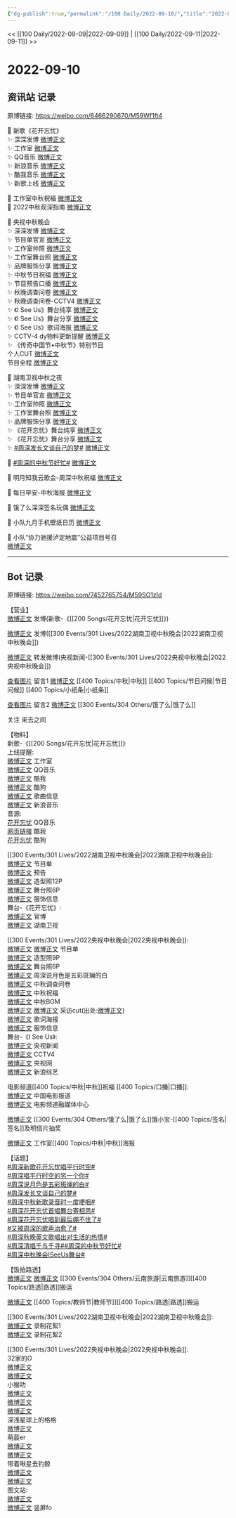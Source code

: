 ```yaml
---
{"dg-publish":true,"permalink":"/100 Daily/2022-09-10/","title":"2022-09-10","created":"2022-12-07T16:47:51.000+08:00","updated":"2023-01-09T17:24:38.838+08:00"}
---
```



<< [[100 Daily/2022-09-09\|2022-09-09]] | [[100 Daily/2022-09-11\|2022-09-11]] >>

# 2022-09-10

## 资讯站 记录

原博链接: https://weibo.com/6466290670/M59Wf1ft4

💫 新歌《花开忘忧》  
✨ 深深发博 [微博正文](https://m.weibo.cn/6466290670/4812124503148014)  
✨ 工作室 [微博正文](https://m.weibo.cn/6466290670/4811941404478017)  
✨ QQ音乐 [微博正文](https://m.weibo.cn/6466290670/4811944361725433)  
✨ 新浪音乐 [微博正文](https://m.weibo.cn/6466290670/4812107494987849)  
✨ 酷我音乐 [微博正文](https://m.weibo.cn/6466290670/4811943565332705)  
✨ 新歌上线 [微博正文](https://m.weibo.cn/6466290670/4811942538251681)

💫 工作室中秋祝福 [微博正文](https://m.weibo.cn/6466290670/4812100751592240)  
💫 2022中秋观深指南 [微博正文](https://m.weibo.cn/6466290670/4812096712213326)

💫 央视中秋晚会  
✨ 深深发博 [微博正文](https://m.weibo.cn/6466290670/4812258507496751)  
✨ 节目单官宣 [微博正文](https://m.weibo.cn/6466290670/4812209353393419)  
✨ 工作室帅照 [微博正文](https://m.weibo.cn/6466290670/4812182812364145)  
✨ 工作室舞台照 [微博正文](https://m.weibo.cn/6466290670/4812266405108838)  
✨ 品牌服饰分享 [微博正文](https://m.weibo.cn/6466290670/4812206636013857)  
✨ 中秋节日祝福 [微博正文](https://m.weibo.cn/6466290670/4812225003127139)  
✨ 节目预告口播 [微博正文](https://m.weibo.cn/6466290670/4812137958213429)  
✨ 秋晚调查问卷 [微博正文](https://m.weibo.cn/6466290670/4812220040741959)  
✨ 秋晚调查问卷-CCTV4 [微博正文](https://m.weibo.cn/6466290670/4812218510868567)  
✨ 《I See Us》舞台纯享 [微博正文](https://m.weibo.cn/6466290670/4812258042190204)  
✨ 《I See Us》舞台分享 [微博正文](https://m.weibo.cn/6466290670/4812268669246337)  
✨ 《I See Us》歌词海报 [微博正文](https://m.weibo.cn/6466290670/4812283622201916)  
✨ CCTV-4 dy物料更新提醒 [微博正文](https://m.weibo.cn/6466290670/4812203628696956)  
✨ 《传奇中国节•中秋节》特别节目  
个人CUT [微博正文](https://m.weibo.cn/6466290670/4812237996823291)  
节目全程 [微博正文](https://m.weibo.cn/6466290670/4812191872587686)

💫 湖南卫视中秋之夜  
✨ 深深发博 [微博正文](https://m.weibo.cn/6466290670/4812245160436023)  
✨ 节目单官宣 [微博正文](https://m.weibo.cn/6466290670/4812138294022027)  
✨ 工作室帅照 [微博正文](https://m.weibo.cn/6466290670/4812238052135294)  
✨ 工作室舞台照 [微博正文](https://m.weibo.cn/6466290670/4812252580680322)  
✨ 品牌服饰分享 [微博正文](https://m.weibo.cn/6466290670/4812301141543482)  
✨ 《花开忘忧》舞台纯享 [微博正文](https://m.weibo.cn/6466290670/4812243931759745)  
✨ 《花开忘忧》舞台分享 [微博正文](https://m.weibo.cn/6466290670/4812265885013305)  
✨ [#周深发长文谈自己的梦#](https://s.weibo.com/weibo?q=%23%E5%91%A8%E6%B7%B1%E5%8F%91%E9%95%BF%E6%96%87%E8%B0%88%E8%87%AA%E5%B7%B1%E7%9A%84%E6%A2%A6%23) [微博正文](https://m.weibo.cn/6466290670/4812173832883235)

💫 [#周深的中秋节好忙#](https://s.weibo.com/weibo?q=%23%E5%91%A8%E6%B7%B1%E7%9A%84%E4%B8%AD%E7%A7%8B%E8%8A%82%E5%A5%BD%E5%BF%99%23) [微博正文](https://m.weibo.cn/6466290670/4812281198675825)

💫 明月知我云歌会-周深中秋祝福 [微博正文](https://m.weibo.cn/6466290670/4812279512043481)

💫 每日早安-中秋海报 [微博正文](https://m.weibo.cn/6466290670/4812066357515952)

💫 饿了么深深签名玩偶 [微博正文](https://m.weibo.cn/6466290670/4812178908251458)

💫 小队九月手机壁纸日历 [微博正文](https://m.weibo.cn/6466290670/4812083411552330)

💫 小队“协力驰援泸定地震”公益项目号召  
[微博正文](https://m.weibo.cn/6466290670/4812137657012784)

---
## Bot 记录

原博链接: https://weibo.com/7452765754/M59SO1zId

【营业】  
[微博正文](http://weibo.com/1736988591/M55jfCSUg) 发博(新歌-《[[200 Songs/花开忘忧\|花开忘忧]]》)

[微博正文](http://weibo.com/1736988591/M58vZ878h) 发博([[300 Events/301 Lives/2022湖南卫视中秋晚会\|2022湖南卫视中秋晚会]])

[微博正文](https://weibo.com/1736988591/M58SDfqyu) 转发微博(央视新闻-[[300 Events/301 Lives/2022央视中秋晚会\|2022央视中秋晚会]])

[查看图片](https://wx4.sinaimg.cn/large/0088n2Pggy1h61xxnqn16j30yi071gm3.jpg) 留言1 [微博正文](http://weibo.com/1736988591/M1F1GavmV) [[400 Topics/中秋\|中秋]] [[400 Topics/节日问候\|节日问候]] [[400 Topics/小纸条\|小纸条]]

[查看图片](https://wx1.sinaimg.cn/large/0088n2Pggy1h61xd7v5pij30yi0asaao.jpg) 留言2 [微博正文](https://m.weibo.cn/1282440983/4811912501533867) [[300 Events/304 Others/饿了么\|饿了么]]

关注 来去之间

【物料】  
新歌-《[[200 Songs/花开忘忧\|花开忘忧]]》  
上线提醒:  
[微博正文](http://weibo.com/7478855230/M50BSuaaa) 工作室  
[微博正文](http://weibo.com/2169129705/M50B0pHlc) QQ音乐  
[微博正文](http://weibo.com/1738434147/M50B0F57a) 酷我  
[微博正文](http://weibo.com/1665103091/M50BmuVtz) 酷狗  
[微博正文](http://weibo.com/6466290670/M50G9yCDD) 歌曲信息  
[微博正文](http://weibo.com/1266269835/M54EAvLJN) 新浪音乐  
音源:  
[花开忘忧](https://weibo.cn/sinaurl?u=https%3A%2F%2Fi.y.qq.com%2Fv8%2Fplaysong.html%3Fsongid%3D374725336%26source%3Dyqq%26ADTAG%3Dhz_wb_sf%26channelId%3D10081987) QQ音乐  
[网页链接](https://weibo.cn/sinaurl?u=http%3A%2F%2Fm.kuwo.cn%2Fnewh5app%2Fplay_detail%2F238728061) 酷我  
[花开忘忧](https://weibo.cn/sinaurl?u=https%3A%2F%2Ft4.kugou.com%2Fsong.html%3Fid%3DV0wU91zDV3) 酷狗

[[300 Events/301 Lives/2022湖南卫视中秋晚会\|2022湖南卫视中秋晚会]]:  
[微博正文](http://weibo.com/3950919192/M55jf4NQS) 节目单  
[微博正文](https://weibo.com/3950919192/M564lnjBM) 预告  
[微博正文](https://weibo.com/7478855230/M58la2bIZ) 造型照12P  
[微博正文](https://weibo.com/7478855230/M58J60XS2) 舞台照6P  
[微博正文](https://m.weibo.cn/7710473200/4812299766599867) 服饰信息  
舞台-《花开忘忧》:  
[微博正文](https://weibo.com/3950919192/M58twkKcZ) 官博  
[微博正文](https://weibo.com/1638629382/M58Ac4qD3) 湖南卫视

[[300 Events/301 Lives/2022央视中秋晚会\|2022央视中秋晚会]]:  
[微博正文](https://weibo.com/2656274875/M57tBjSiR) [微博正文](https://weibo.com/2039753857/M57MM5R51) 节目单  
[微博正文](http://weibo.com/7478855230/M56TS2T9l) 造型照9P  
[微博正文](https://weibo.com/7478855230/M595dCVQ1) 舞台照6P  
[微博正文](https://weibo.com/2039753857/M55mmDABp) 周深说月色是五彩斑斓的白  
[微博正文](https://weibo.com/2039753857/M55CXxPTO) 中秋调查问卷  
[微博正文](https://weibo.com/2039753857/M57PlBmjd) 中秋祝福  
[微博正文](https://weibo.com/2039753857/M55TM4VsF) 中秋BGM  
[微博正文](http://weibo.com/6205938759/M58aV2yvS) [微博正文](https://weibo.com/6466290670/M58mHsD35) 采访cut(出处:[微博正文](https://weibo.com/2039753857/M56SODWBp))  
[微博正文](https://m.weibo.cn/2039753857/4812282041993569) 歌词海报  
[微博正文](https://weibo.com/7710473200/M577wk6G1) 服饰信息  
舞台-《I See Us》:  
[微博正文](https://weibo.com/2656274875/M58OB32an) 央视新闻  
[微博正文](https://weibo.com/2039753857/M58SBcsBn) CCTV4  
[微博正文](https://weibo.com/3266943013/M58TWfxkZ) 央视网  
[微博正文](https://weibo.com/1878335471/M58QisYAE) 新浪综艺

电影频道[[400 Topics/中秋\|中秋]]祝福 [[400 Topics/口播\|口播]]:  
[微博正文](https://m.weibo.cn/1261788454/4812273228713983) 中国电影报道  
[微博正文](https://m.weibo.cn/6495544869/4812274335747325) 电影频道融媒体中心

[微博正文](https://weibo.com/2606197387/M55jf4NHF) [[300 Events/304 Others/饿了么\|饿了么]]饿小宝-[[400 Topics/签名\|签名]]及明信片抽奖

[微博正文](https://weibo.com/7478855230/M54wKqKns) 工作室[[400 Topics/中秋\|中秋]]海报

【话题】  
[#周深新歌花开忘忧唱平行时空#](https://s.weibo.com/weibo?q=%23%E5%91%A8%E6%B7%B1%E6%96%B0%E6%AD%8C%E8%8A%B1%E5%BC%80%E5%BF%98%E5%BF%A7%E5%94%B1%E5%B9%B3%E8%A1%8C%E6%97%B6%E7%A9%BA%23)  
[#周深唱平行时空的另一个你#](https://s.weibo.com/weibo?q=%23%E5%91%A8%E6%B7%B1%E5%94%B1%E5%B9%B3%E8%A1%8C%E6%97%B6%E7%A9%BA%E7%9A%84%E5%8F%A6%E4%B8%80%E4%B8%AA%E4%BD%A0%23)  
[#周深说月色是五彩斑斓的白#](https://s.weibo.com/weibo?q=%23%E5%91%A8%E6%B7%B1%E8%AF%B4%E6%9C%88%E8%89%B2%E6%98%AF%E4%BA%94%E5%BD%A9%E6%96%91%E6%96%93%E7%9A%84%E7%99%BD%23)  
[#周深发长文谈自己的梦#](https://s.weibo.com/weibo?q=%23%E5%91%A8%E6%B7%B1%E5%8F%91%E9%95%BF%E6%96%87%E8%B0%88%E8%87%AA%E5%B7%B1%E7%9A%84%E6%A2%A6%23)  
[#周深中秋新歌录音时一度哽咽#](https://s.weibo.com/weibo?q=%23%E5%91%A8%E6%B7%B1%E4%B8%AD%E7%A7%8B%E6%96%B0%E6%AD%8C%E5%BD%95%E9%9F%B3%E6%97%B6%E4%B8%80%E5%BA%A6%E5%93%BD%E5%92%BD%23)  
[#周深花开忘忧首唱舞台寄相思#](https://s.weibo.com/weibo?q=%23%E5%91%A8%E6%B7%B1%E8%8A%B1%E5%BC%80%E5%BF%98%E5%BF%A7%E9%A6%96%E5%94%B1%E8%88%9E%E5%8F%B0%E5%AF%84%E7%9B%B8%E6%80%9D%23)  
[#周深花开忘忧唱到最后绷不住了#](https://s.weibo.com/weibo?q=%23%E5%91%A8%E6%B7%B1%E8%8A%B1%E5%BC%80%E5%BF%98%E5%BF%A7%E5%94%B1%E5%88%B0%E6%9C%80%E5%90%8E%E7%BB%B7%E4%B8%8D%E4%BD%8F%E4%BA%86%23)  
[#又被周深的歌声治愈了#](https://s.weibo.com/weibo?q=%23%E5%8F%88%E8%A2%AB%E5%91%A8%E6%B7%B1%E7%9A%84%E6%AD%8C%E5%A3%B0%E6%B2%BB%E6%84%88%E4%BA%86%23)  
[#周深秋晚英文歌唱出对生活的热情#](https://s.weibo.com/weibo?q=%23%E5%91%A8%E6%B7%B1%E7%A7%8B%E6%99%9A%E8%8B%B1%E6%96%87%E6%AD%8C%E5%94%B1%E5%87%BA%E5%AF%B9%E7%94%9F%E6%B4%BB%E7%9A%84%E7%83%AD%E6%83%85%23)  
[#周深清唱千与千寻#](https://s.weibo.com/weibo?q=%23%E5%91%A8%E6%B7%B1%E6%B8%85%E5%94%B1%E5%8D%83%E4%B8%8E%E5%8D%83%E5%AF%BB%23)[#周深的中秋节好忙#](https://s.weibo.com/weibo?q=%23%E5%91%A8%E6%B7%B1%E7%9A%84%E4%B8%AD%E7%A7%8B%E8%8A%82%E5%A5%BD%E5%BF%99%23)  
[#周深中秋晚会ISeeUs舞台#](https://s.weibo.com/weibo?q=%23%E5%91%A8%E6%B7%B1%E4%B8%AD%E7%A7%8B%E6%99%9A%E4%BC%9AISeeUs%E8%88%9E%E5%8F%B0%23)

【饭拍路透】  
[微博正文](http://weibo.com/6030707554/M55rwo9AG) [微博正文](http://weibo.com/7406079677/M560n1ucZ) [[300 Events/304 Others/云南旅游\|云南旅游]][[400 Topics/路透\|路透]]搬运

[微博正文](https://m.weibo.cn/5688941264/4812239275825846) [[400 Topics/教师节\|教师节]][[400 Topics/路透\|路透]]搬运

[[300 Events/301 Lives/2022湖南卫视中秋晚会\|2022湖南卫视中秋晚会]]:  
[微博正文](https://m.weibo.cn/1721744173/4812271207320444) 录制花絮1  
[微博正文](https://m.weibo.cn/1721744173/4812303993672148) 录制花絮2

[[300 Events/301 Lives/2022央视中秋晚会\|2022央视中秋晚会]]:  
32家的O  
[微博正文](http://weibo.com/3223565345/M58QRjZWx)  
[微博正文](http://weibo.com/3223565345/M58XE5QZY)  
小猴叻  
[微博正文](http://weibo.com/7367408614/M58QDtY01)  
[微博正文](http://weibo.com/7367408614/M58UO3vTH)  
[微博正文](http://weibo.com/7367408614/M58Rs0PKM)  
深浅星球上的格格  
[微博正文](https://m.weibo.cn/2610842553/4812278174056905)  
萌莀er  
[微博正文](https://m.weibo.cn/1903668682/4812260789190778)  
[微博正文](http://weibo.com/1903668682/M58V6ibMr)  
带着啾星去钓鲸  
[微博正文](http://weibo.com/3246571812/M599NFpuo)  
[微博正文](http://weibo.com/3246571812/M597MCvV1)  
图文站:  
[微博正文](http://weibo.com/6987697229/M59cRB55E)  
[微博正文](https://m.weibo.cn/6987697229/4812271726896234) 竖屏fo
